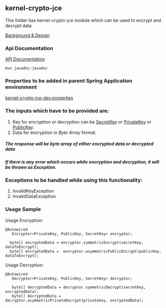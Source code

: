 ## kernel-crypto-jce
This folder has kernel-crypto-jce module which can be used to encrypt and decrypt data.

[Background & Design](../../design/kernel/kernel-crypto.md)

### Api Documentation
[API Documentation <TBA>](TBA)

```
mvn javadoc:javadoc
```

### Properties to be added in parent Spring Application environment 
[kernel-crypto-jce-dev.properties](../../config/kernel-crypto-jce-dev.properties)

### The inputs which have to be provided are:
1. Key for encryption or decryption can be [SecretKey](https://docs.oracle.com/javase/8/docs/api/javax/crypto/SecretKey.html) or [PrivateKey](https://docs.oracle.com/javase/8/docs/api/java/security/PrivateKey.html) or [PublicKey](https://docs.oracle.com/javase/8/docs/api/java/security/PublicKey.html). 
2. Data for encryption in *Byte Array* format.


##### The response will be *byte array* of either encrypted data or decrypted data 

##### If there is any error which occurs while encryption and decryption, it will be thrown as Exception. 

### Exceptions to be handled while using this functionality:
1. InvalidKeyException
2. InvalidDataException

### Usage Sample
  Usage Encryption:
 
 ```
@Autowired
	Encryptor<PrivateKey, PublicKey, SecretKey> encryptor;
	
   byte[] encryptedData = encryptor.symmetricEncrypt(secretKey, dataToEncrypt);
   byte[] encryptedData =  encryptor.asymmetricPublicEncrypt(publicKey, dataToEncrypt);
 
 ```

 Usage Decryption:
 
 ```
 @Autowired 
	Decryptor<PrivateKey, PublicKey, SecretKey> decryptor;
	
	byte[] decryptedData = decryptor.symmetricDecrypt(secretKey, encryptedData);
	byte[] decryptedData = decryptor.asymmetricPrivateDecrypt(privatekey, encryptedData);
 
 ```

